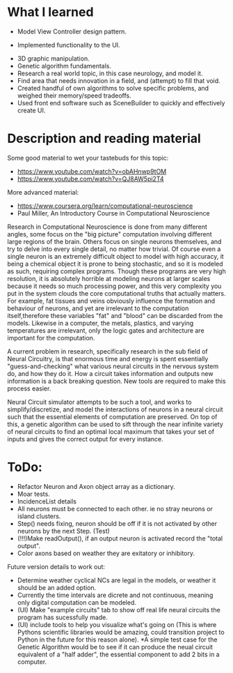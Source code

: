 # What I learned
- Model View Controller design pattern.
* Implemented functionality to the UI.
- 3D graphic manipulation.
- Genetic algorithm fundamentals.
- Research a real world topic, in this case neurology, and model it.
- Find area that needs innovation in a field, and (attempt) to fill that void.
- Created handful of own algorithms to solve specific problems, and weighed their memory/speed tradeoffs.
- Used front end software such as SceneBuilder to quickly and effectively create UI.

# Description and reading material
Some good material to wet your tastebuds for this topic:
  - https://www.youtube.com/watch?v=obAHnwp9tOM
  - https://www.youtube.com/watch?v=QJ8AW5pi2T4

More advanced material:
  - https://www.coursera.org/learn/computational-neuroscience
  - Paul Miller, An Introductory Course in Computational Neuroscience

  Research in Computational Neuroscience is done from many different angles, some focus on the "big picture" computation involving different large regions of the brain. Others focus on
single neurons themselves, and try to delve into every single detail, no matter how trivial. Of course even a single neuron is an extremely difficult object to model with high 
accuracy, it being a chemical object it is prone to being stochastic, and so it is modeled as such, requiring complex programs. Though these programs are very high resolution, 
it is absolutely horrible at modeling neurons at larger scales because it needs so much processing power, and this very complexity you put in the system clouds the 
core computational truths that actually matters. For example, fat tissues and veins obviously influence the formation and behaviour of neurons, and yet are irrelevant to the 
computation itself,therefore these variables "fat" and "blood" can be discarded from the models. Likewise in a computer, the metals, plastics, and varying temperatures are
irrelevant, only the logic gates and architecture are important for the computation.

  A current problem in research, specifically research in the sub field of Neural Circuitry, is that enormous time and energy is spent essentially "guess-and-checking" what 
various neural circuits in the nervous system do, and how they do it. How a circuit takes information and outputs new information is a back breaking question. New tools are 
required to make this process easier.

  Neural Circuit simulator attempts to be such a tool, and works to simplify/discretize, and model the interactions of neurons in a neural circuit such that the essential elements of computation 
are preserved.  On top of this, a genetic algorithm can be used to sift through the near infinite variety of neural circuits to find an optimal local maximum 
that takes your set of inputs and gives the correct output for every instance.

# ToDo:
  - Refactor Neuron and Axon object array as a dictionary.
  - Moar tests.
  - IncidenceList details
  - All neurons must be connected to each other. ie no stray neurons or island clusters.
  - Step() needs fixing, neuron should be off if it is not activated by other neurons by the next Step. (Test)
  - (!!!)Make readOutput(), if an output neuron is activated record the "total output".
  - Color axons based on weather they are exitatory or inhibitory.

Future version details to work out:
  - Determine weather cyclical NCs are legal in the models, or weather it should be an added option.
  - Currently the time intervals are dicrete and not continuous, meaning only digital computation can be modeled.
  - (UI) Make "example circuits" tab to show off real life neural circuits the program has sucessfully made.
  - (UI) include tools to help you visualize what's going on (This is where Pythons scientific libraries would be amazing, could transition project to Python in the future for this reason alone).
  *A simple test case for the Genetic Algorithm would be to see if it can produce the neual circuit equivalent of a "half adder", 
the essential component to add 2 bits in a computer.

